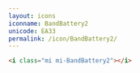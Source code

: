 ```yaml
---
layout: icons
iconname: BandBattery2
unicode: EA33
permalink: /icon/BandBattery2/
---
```


``` html
<i class="mi mi-BandBattery2"></i>
```
